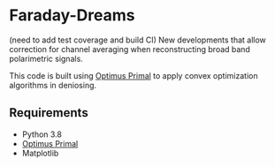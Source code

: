 # Faraday-Dreams
(need to add test coverage and build CI)
New developments that allow correction for channel averaging when reconstructing broad band polarimetric signals.


This code is built using [Optimus Primal](https://github.com/Luke-Pratley/Optimus-Primal) to apply convex optimization algorithms in deniosing.

## Requirements
- Python 3.8
- [Optimus Primal](https://github.com/Luke-Pratley/Optimus-Primal)
- Matplotlib
